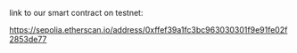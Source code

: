 link to our smart contract on testnet:

https://sepolia.etherscan.io/address/0xffef39a1fc3bc963030301f9e91fe02f2853de77
